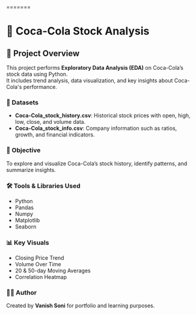 
=======
# 🧃 Coca-Cola Stock Analysis

## 📘 Project Overview
This project performs **Exploratory Data Analysis (EDA)** on Coca-Cola’s stock data using Python.  
It includes trend analysis, data visualization, and key insights about Coca-Cola's performance.

### 🧩 Datasets
- **Coca-Cola_stock_history.csv**: Historical stock prices with open, high, low, close, and volume data.
- **Coca-Cola_stock_info.csv**: Company information such as ratios, growth, and financial indicators.

### 🧠 Objective
To explore and visualize Coca-Cola’s stock history, identify patterns, and summarize insights.

### 🛠️ Tools & Libraries Used
- Python
- Pandas
- Numpy
- Matplotlib
- Seaborn

### 📊 Key Visuals
- Closing Price Trend
- Volume Over Time
- 20 & 50-day Moving Averages
- Correlation Heatmap

### 👨‍💻 Author
Created by **Vanish Soni** for portfolio and learning purposes.


